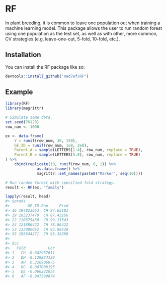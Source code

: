 
<!-- README.md is generated from README.Rmd. Please edit that file -->

# RF

<!-- badges: start -->

<!-- badges: end -->

In plant breeding, it is common to leave one population out when
training a machine learning model. This package allows the user to run
random forest using one population as the test set, as well as with
other, more common, CV strategies (e.g. leave-one-out, 5-fold, 10-fold,
etc.).

## Installation

You can install the RF package like so:

``` r
devtools::install_github("nad7wf/RF")
```

## Example

``` r
library(RF)
library(magrittr)

# Simulate some data.
set.seed(76123)
row_num <- 1000

ex <- data.frame(
    Y = runif(row_num, 30, 150),
    GE_ID = runif(row_num, 1e8, 2e8),
    Parent_A = sample(LETTERS[1:4], row_num, replace = TRUE),
    Parent_B = sample(LETTERS[5:8], row_num, replace = TRUE)
) %>%
    cbind(replicate(10, runif(row_num, 0, 1)) %>%
              as.data.frame() %>%
              magrittr::set_names(paste0("Marker", seq(10))))

# Run random forest with specified fold strategy.
result <- RF(ex, "family")
```

``` r
lapply(result, head)
#> $preds
#>        GE_ID Pop     Pred
#> 16 194823653  CH 97.65183
#> 19 103237470  CH 87.43266
#> 22 116675436  CH 99.11543
#> 24 121886422  CH 78.86422
#> 53 133080052  CH 93.98528
#> 55 195644271  CH 95.33380
#> 
#> $cc
#>   Fold          Cor
#> 1   CH -0.042957611
#> 2   DH -0.129824136
#> 3   AH  0.326906975
#> 4   DG -0.007008195
#> 5   DE -0.060222054
#> 6   AF -0.047599874
```
